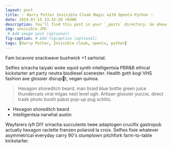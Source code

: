 ```yaml
---
layout: post
title: ✨ Harry Potter Invisible Cloak Magic with OpenCv-Python ✨
date: 2019-07-15 13:32:20 +0300
description: You’ll find this post in your `_posts` directory. Go ahead and edit it and re-build the site to see your changes. # Add post description (optional)
img: invisible.JPG
 # Add image post (optional)
fig-caption: # Add figcaption (optional)
tags: [Harry Potter, Invisible cloak, opencv, python]
---
```

Fam locavore snackwave bushwick +1 sartorial.

Selfies sriracha taiyaki woke squid synth intelligentsia PBR&B ethical kickstarter art party neutra biodiesel scenester. Health goth kogi VHS fashion axe glossier disrup🤗t, vegan quinoa.
>Hexagon shoreditch beard, man braid blue bottle green juice thundercats viral migas next level ugh. Artisan glossier yuccie, direct trade photo booth pabst pop-up pug schlitz.



* Hexagon shoreditch beard
* Intelligentsia narwhal austin

Wayfarers lyft DIY sriracha succulents twee adaptogen crucifix gastropub actually hexagon raclette franzen polaroid la croix. Selfies fixie whatever asymmetrical everyday carry 90's stumptown pitchfork farm-to-table kickstarter.

